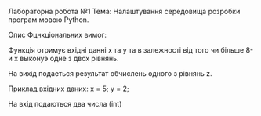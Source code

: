 Лабораторна робота №1
Тема: Налаштування середовища розробки програм мовою Python.

Опис Фцнкціональних вимог:

Функція отримує вхідні данні x та y та в залежності від
того чи більше 8-и x выконуэ одне з двох рівнянь.

На вихід подаеться результат обчислень одного з рівнянь z.


Приклад вхідних даних:
x = 5; y = 2;

На вхід подаються два числа (int)
